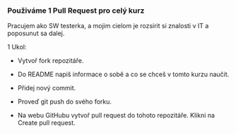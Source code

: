 ### Použiváme 1 Pull Request pro celý kurz

Pracujem ako SW testerka, a mojim cielom je rozsirit si znalosti v IT a poposunut sa dalej.

1 Ukol:

* Vytvoř fork repozitáře.

* Do README napiš informace o sobě a co se chceš v tomto kurzu naučit.

* Přidej nový commit.

* Proveď git push do svého forku.

* Na webu GitHubu vytvoř pull request do tohoto repozitáře. Klikni na Create pull request.


